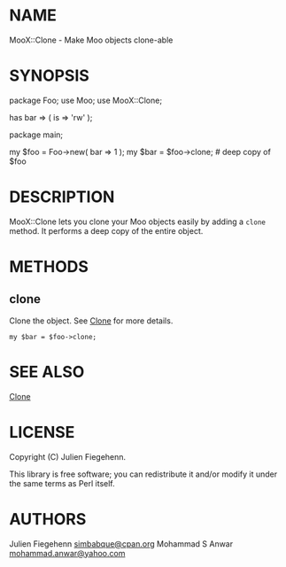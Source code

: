 # NAME

MooX::Clone - Make Moo objects clone-able

# SYNOPSIS

package Foo;
use Moo;
use MooX::Clone;

has bar => ( is => 'rw' );

package main;

my $foo = Foo->new( bar => 1 );
my $bar = $foo->clone;          # deep copy of $foo

# DESCRIPTION

MooX::Clone lets you clone your Moo objects easily by adding a `clone` method. It performs a deep copy of the entire object.

# METHODS

## clone

Clone the object. See [Clone](https://metacpan.org/pod/Clone) for more details.

    my $bar = $foo->clone;

# SEE ALSO

[Clone](https://metacpan.org/pod/Clone)

# LICENSE

Copyright (C) Julien Fiegehenn.

This library is free software; you can redistribute it and/or modify
it under the same terms as Perl itself.

# AUTHORS

Julien Fiegehenn <simbabque@cpan.org>
Mohammad S Anwar <mohammad.anwar@yahoo.com>

